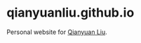 qianyuanliu.github.io
=================

Personal website for [Qianyuan Liu](https://qianyuanliu.github.io/).
